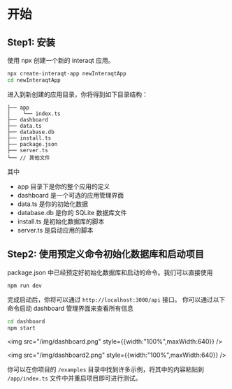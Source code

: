 # 开始

## Step1: 安装

使用 npx 创建一个新的 interaqt 应用。

```bash
npx create-interaqt-app newInteraqtApp
cd newInteraqtApp
```

进入到新创建的应用目录，你将得到如下目录结构：
```
├── app
│    └── index.ts
├── dashboard
├── data.ts
├── database.db
├── install.ts
├── package.json
├── server.ts
└── // 其他文件
```

其中
- app 目录下是你的整个应用的定义
- dashboard 是一个可选的应用管理界面
- data.ts 是你的初始化数据
- database.db 是你的 SQLite 数据库文件
- install.ts 是初始化数据库的脚本
- server.ts 是启动应用的脚本

## Step2: 使用预定义命令初始化数据库和启动项目

package.json 中已经预定好初始化数据库和启动的命令。我们可以直接使用

```bash
npm run dev  
```

完成启动后，你将可以通过 `http://localhost:3000/api` 接口。
你可以通过以下命令启动 dashboard 管理界面来查看所有信息

```bash
cd dashboard
npm start
```

<img src="/img/dashboard.png" style={{width:"100%",maxWidth:640}} />

<img src="/img/dashboard2.png" style={{width:"100%",maxWidth:640}} />

你可以在你项目的 `/examples` 目录中找到许多示例，将其中的内容粘贴到 `/app/index.ts` 文件中并重启项目即可进行测试。

